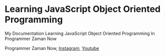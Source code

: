 # Learning JavaScript Object Oriented Programming

My Documentation Learning JavaScript Object Oriented Programming In Programmer Zaman Now

Programmer Zaman Now, [Instagram](https://www.instagram.com/programmerzamannow/), [Youtube](https://www.youtube.com/ProgrammerZamanNow)
